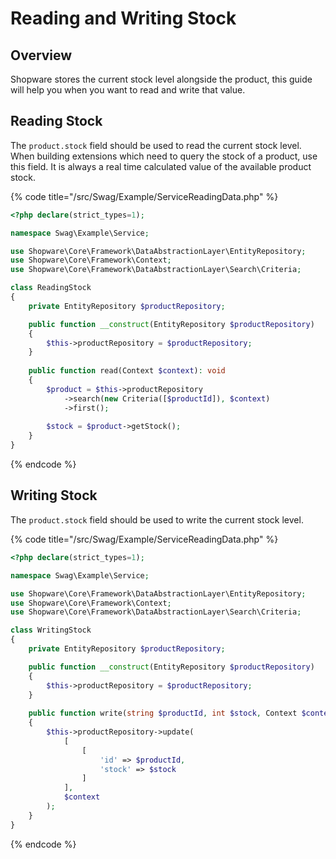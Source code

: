 # Reading and Writing Stock

## Overview

Shopware stores the current stock level alongside the product, this guide will help you when you want to read and write that value.

## Reading Stock

The `product.stock` field should be used to read the current stock level. When building extensions which need to query the stock of a product, use this field. It is always a real time calculated value of the available product stock.

{% code title="<plugin root>/src/Swag/Example/ServiceReadingData.php" %}

```php
<?php declare(strict_types=1);

namespace Swag\Example\Service;

use Shopware\Core\Framework\DataAbstractionLayer\EntityRepository;
use Shopware\Core\Framework\Context;
use Shopware\Core\Framework\DataAbstractionLayer\Search\Criteria;

class ReadingStock
{
    private EntityRepository $productRepository;

    public function __construct(EntityRepository $productRepository)
    {
        $this->productRepository = $productRepository;
    }
    
    public function read(Context $context): void
    {
        $product = $this->productRepository
            ->search(new Criteria([$productId]), $context)
            ->first();
            
        $stock = $product->getStock();
    }
}

```

{% endcode %}

## Writing Stock

The `product.stock` field should be used to write the current stock level.

{% code title="<plugin root>/src/Swag/Example/ServiceReadingData.php" %}

```php
<?php declare(strict_types=1);

namespace Swag\Example\Service;

use Shopware\Core\Framework\DataAbstractionLayer\EntityRepository;
use Shopware\Core\Framework\Context;
use Shopware\Core\Framework\DataAbstractionLayer\Search\Criteria;

class WritingStock
{
    private EntityRepository $productRepository;

    public function __construct(EntityRepository $productRepository)
    {
        $this->productRepository = $productRepository;
    }
    
    public function write(string $productId, int $stock, Context $context): void
    {
        $this->productRepository->update(
            [
                [
                    'id' => $productId,
                    'stock' => $stock
                ]
            ],
            $context
        );
    }
}

```

{% endcode %}